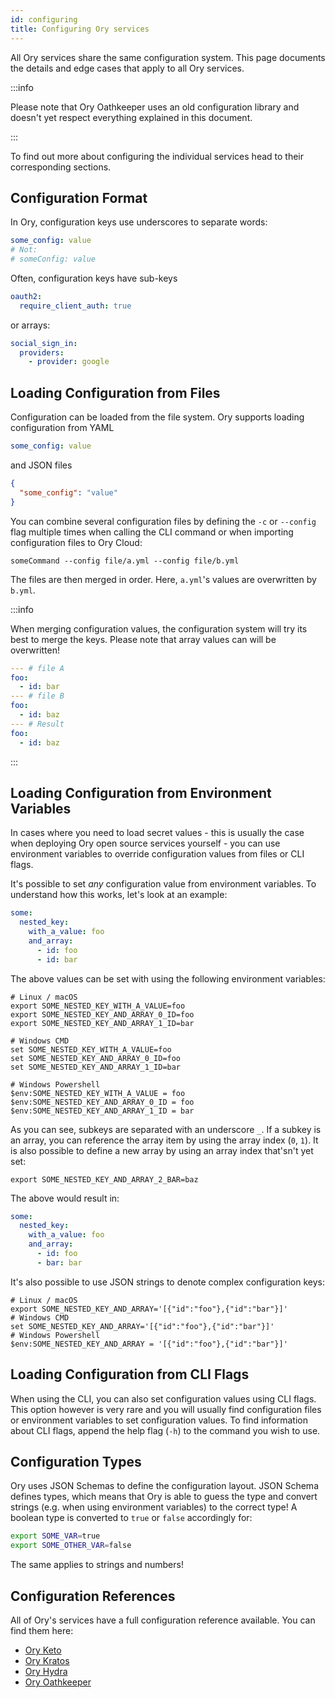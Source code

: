 ```yaml
---
id: configuring
title: Configuring Ory services
---
```


All Ory services share the same configuration system. This page documents the
details and edge cases that apply to all Ory services.

:::info

Please note that Ory Oathkeeper uses an old configuration library and doesn't
yet respect everything explained in this document.

:::

To find out more about configuring the individual services head to their
corresponding sections.

## Configuration Format

In Ory, configuration keys use underscores to separate words:

```yaml
some_config: value
# Not:
# someConfig: value
```

Often, configuration keys have sub-keys

```yaml
oauth2:
  require_client_auth: true
```

or arrays:

```yaml
social_sign_in:
  providers:
    - provider: google
```

## Loading Configuration from Files

Configuration can be loaded from the file system. Ory supports loading
configuration from YAML

```yaml
some_config: value
```

and JSON files

```json
{
  "some_config": "value"
}
```

You can combine several configuration files by defining the `-c` or `--config`
flag multiple times when calling the CLI command or when importing configuration
files to Ory Cloud:

```
someCommand --config file/a.yml --config file/b.yml
```

The files are then merged in order. Here, `a.yml`'s values are overwritten by
`b.yml`.

:::info

When merging configuration values, the configuration system will try its best to
merge the keys. Please note that array values can will be overwritten!

```yml
--- # file A
foo:
  - id: bar
--- # file B
foo:
  - id: baz
--- # Result
foo:
  - id: baz
```

:::

## Loading Configuration from Environment Variables

In cases where you need to load secret values - this is usually the case when
deploying Ory open source services yourself - you can use environment variables
to override configuration values from files or CLI flags.

It's possible to set _any_ configuration value from environment variables. To
understand how this works, let's look at an example:

```yaml
some:
  nested_key:
    with_a_value: foo
    and_array:
      - id: foo
      - id: bar
```

The above values can be set with using the following environment variables:

```shell
# Linux / macOS
export SOME_NESTED_KEY_WITH_A_VALUE=foo
export SOME_NESTED_KEY_AND_ARRAY_0_ID=foo
export SOME_NESTED_KEY_AND_ARRAY_1_ID=bar

# Windows CMD
set SOME_NESTED_KEY_WITH_A_VALUE=foo
set SOME_NESTED_KEY_AND_ARRAY_0_ID=foo
set SOME_NESTED_KEY_AND_ARRAY_1_ID=bar

# Windows Powershell
$env:SOME_NESTED_KEY_WITH_A_VALUE = foo
$env:SOME_NESTED_KEY_AND_ARRAY_0_ID = foo
$env:SOME_NESTED_KEY_AND_ARRAY_1_ID = bar
```

As you can see, subkeys are separated with an underscore `_`. If a subkey is an
array, you can reference the array item by using the array index (`0`, `1`). It
is also possible to define a new array by using an array index that'sn't yet
set:

```shell
export SOME_NESTED_KEY_AND_ARRAY_2_BAR=baz
```

The above would result in:

```yaml
some:
  nested_key:
    with_a_value: foo
    and_array:
      - id: foo
      - bar: bar
```

It's also possible to use JSON strings to denote complex configuration keys:

```shell
# Linux / macOS
export SOME_NESTED_KEY_AND_ARRAY='[{"id":"foo"},{"id":"bar"}]'
# Windows CMD
set SOME_NESTED_KEY_AND_ARRAY='[{"id":"foo"},{"id":"bar"}]'
# Windows Powershell
$env:SOME_NESTED_KEY_AND_ARRAY = '[{"id":"foo"},{"id":"bar"}]'
```

## Loading Configuration from CLI Flags

When using the CLI, you can also set configuration values using CLI flags. This
option however is very rare and you will usually find configuration files or
environment variables to set configuration values. To find information about CLI
flags, append the help flag (`-h`) to the command you wish to use.

## Configuration Types

Ory uses JSON Schemas to define the configuration layout. JSON Schema defines
types, which means that Ory is able to guess the type and convert strings (e.g.
when using environment variables) to the correct type! A boolean type is
converted to `true` or `false` accordingly for:

```bash
export SOME_VAR=true
export SOME_OTHER_VAR=false
```

The same applies to strings and numbers!

## Configuration References

All of Ory's services have a full configuration reference available. You can
find them here:

- [Ory Keto](https://www.ory.sh/docs/keto/reference/configuration)
- [Ory Kratos](https://www.ory.sh/docs/kratos/reference/configuration)
- [Ory Hydra](https://www.ory.sh/docs/hydra/reference/configuration)
- [Ory Oathkeeper](https://www.ory.sh/docs/oathkeeper/reference/configuration)
